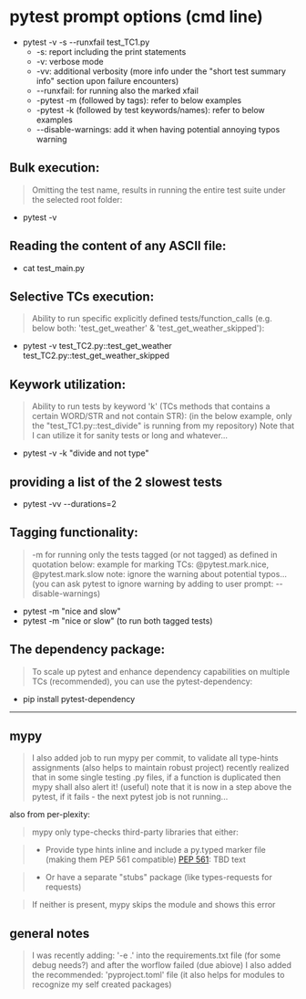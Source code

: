 # pytest prompt options (cmd line)


- pytest -v -s --runxfail test_TC1.py
	- -s: report including the print statements
	- -v: verbose mode
	- -vv: additional verbosity (more info under the "short test summary info" section upon failure encounters)
	- --runxfail: for running also the marked xfail
	- -pytest -m (followed by tags): refer to below examples
	- -pytest -k (followed by test keywords/names): refer to below examples
	- --disable-warnings: add it when having potential annoying typos warning 


## Bulk execution:
> Omitting the test name, results in running the entire test suite under the selected root folder:
- pytest -v


## Reading the content of any ASCII file:
- cat test_main.py


## Selective TCs execution:
> Ability to run specific explicitly defined tests/function_calls (e.g. below both: 'test_get_weather' & 'test_get_weather_skipped'):
- pytest -v test_TC2.py::test_get_weather test_TC2.py::test_get_weather_skipped


## Keywork utilization:
> Ability to run tests by keyword 'k' (TCs methods that contains a certain WORD/STR and not contain STR):
> (in the below example, only the "test_TC1.py::test_divide" is running from my repository)
> Note that I can utilize it for sanity tests or long and whatever...
- pytest -v  -k "divide and not type"


## providing a list of the 2 slowest tests
- pytest -vv --durations=2


## Tagging functionality:
> -m for running only the tests tagged (or not tagged) as defined in quotation below: example for marking TCs: @pytest.mark.nice, @pytest.mark.slow
> note: ignore the warning about potential typos... 
> (you can ask pytest to ignore warning by adding to user prompt: --disable-warnings)
- pytest -m "nice and slow"
- pytest -m "nice or slow" (to run both tagged tests)


## The dependency package:
> To scale up pytest and enhance dependency capabilities on multiple TCs (recommended), you can use the pytest-dependency:
- pip install pytest-dependency


-----------------




## mypy
> I also added job to run mypy per commit, to validate all type-hints assignments (also helps to maintain robust project)
> recently realized that in some single testing .py files, if a function is duplicated then mypy shall also alert it! (useful)
> note that it is now in a step above the pytest, if it fails - the next pytest job is not running...

also from per-plexity:
> mypy only type-checks third-party libraries that either:

> - Provide type hints inline and include a py.typed marker file (making them PEP 561 compatible)
	[PEP 561](https://peps.python.org/pep-0561/): TBD text <br/>


> - Or have a separate "stubs" package (like types-requests for requests)

> If neither is present, mypy skips the module and shows this error




## general notes
> I was recently adding: '-e .' into the requirements.txt file (for some debug needs?)
> and after the worflow failed (due abiove) I also added the recommended: 'pyproject.toml' file (it also helps for modules to recognize my self created packages)

